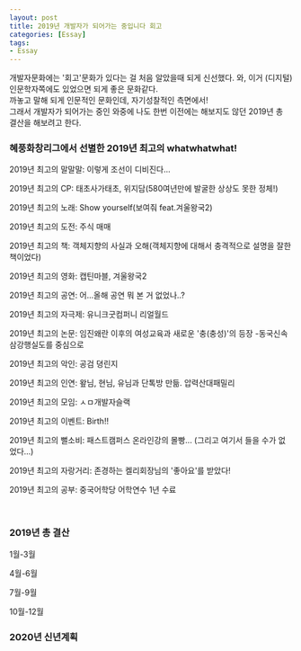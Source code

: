 ```yaml
---
layout: post
title: 2019년 개발자가 되어가는 중입니다 회고
categories: [Essay]
tags: 
- Essay
---
```


개발자문화에는 '회고'문화가 있다는 걸 처음 알았을때 되게 신선했다. 와, 이거 (디지털)인문학자쪽에도 있었으면 되게 좋은 문화같다. 
<br>까놓고 말해 되게 인문적인 문화인데, 자기성찰적인 측면에서! 
<br>그래서 개발자가 되어가는 중인 와중에 나도 한번 이전에는 해보지도 않던 2019년 총 결산을 해보려고 한다.

### 혜풍화창리그에서 선별한 2019년 최고의 whatwhatwhat!

2019년 최고의 말말말: 이렇게 조선이 디비진다...

2019년 최고의 CP: 태초사가태초, 위지담(580여년만에 발굴한 상상도 못한 정체!)

2019년 최고의 노래: Show yourself(보여줘 feat.겨울왕국2)

2019년 최고의 도전: 주식 매매

2019년 최고의 책: 객체지향의 사실과 오해(객체지향에 대해서 충격적으로 설명을 잘한 책이었다)

2019년 최고의 영화: 캡틴마블, 겨울왕국2

2019년 최고의 공연: 어...올해 공연 뭐 본 거 없었나..?

2019년 최고의 자극제: 유니크굿컴퍼니 리얼월드

2019년 최고의 논문: 임진왜란 이후의 여성교육과 새로운 '충(충성)'의 등장 -동국신속삼강행실도를 중심으로

2019년 최고의 악인: 공검 뎡린지

2019년 최고의 인연: 왚님, 현님, 유님과 단톡방 만듦. 압력산대패밀리

2019년 최고의 모임: ㅅㅁ개발자슬랙

2019년 최고의 이벤트: Birth!!

2019년 최고의 뻘소비: 패스트캠퍼스 온라인강의 몰빵... (그리고 여기서 들을 수가 없었다...)

2019년 최고의 자랑거리: 존경하는 켈리회장님의 '좋아요'를 받았다!

2019년 최고의 공부: 중국어학당 어학연수 1년 수료

<br>

### 2019년 총 결산

1월-3월

4월-6월

7월-9월

10월-12월

### 2020년 신년계획
